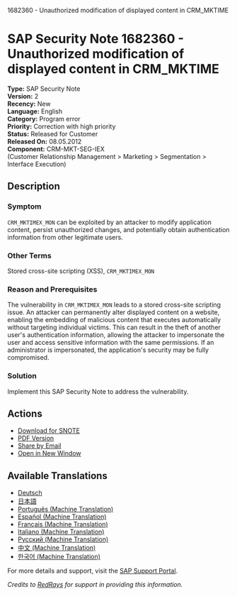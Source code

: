 1682360 - Unauthorized modification of displayed content in CRM_MKTIME

# SAP Security Note 1682360 - Unauthorized modification of displayed content in CRM_MKTIME

**Type:** SAP Security Note  
**Version:** 2  
**Recency:** New  
**Language:** English  
**Category:** Program error  
**Priority:** Correction with high priority  
**Status:** Released for Customer  
**Released On:** 08.05.2012  
**Component:** CRM-MKT-SEG-IEX  
(Customer Relationship Management > Marketing > Segmentation > Interface Execution)

## Description

### Symptom
`CRM_MKTIMEX_MON` can be exploited by an attacker to modify application content, persist unauthorized changes, and potentially obtain authentication information from other legitimate users.

### Other Terms
Stored cross-site scripting (XSS), `CRM_MKTIMEX_MON`

### Reason and Prerequisites
The vulnerability in `CRM_MKTIMEX_MON` leads to a stored cross-site scripting issue. An attacker can permanently alter displayed content on a website, enabling the embedding of malicious content that executes automatically without targeting individual victims. This can result in the theft of another user's authentication information, allowing the attacker to impersonate the user and access sensitive information with the same permissions. If an administrator is impersonated, the application's security may be fully compromised.

### Solution
Implement this SAP Security Note to address the vulnerability.

## Actions
- [Download for SNOTE](https://me.sap.com/notes/0001682360/download)
- [PDF Version](https://me.sap.com/notes/0001682360/print?language=en-US&token=ED3019CA6272AFCBC677174D6A5904C0)
- [Share by Email](https://me.sap.com/notes/0001682360/share)
- [Open in New Window](https://me.sap.com/notes/0001682360/open)

## Available Translations
- [Deutsch](https://me.sap.com/notes/0001682360/D)
- [日本語](https://me.sap.com/notes/0001682360/J)
- [Português (Machine Translation)](https://me.sap.com/notes/0001682360/P)
- [Español (Machine Translation)](https://me.sap.com/notes/0001682360/S)
- [Français (Machine Translation)](https://me.sap.com/notes/0001682360/F)
- [Italiano (Machine Translation)](https://me.sap.com/notes/0001682360/I)
- [Русский (Machine Translation)](https://me.sap.com/notes/0001682360/R)
- [中文 (Machine Translation)](https://me.sap.com/notes/0001682360/1)
- [한국어 (Machine Translation)](https://me.sap.com/notes/0001682360/3)

For more details and support, visit the [SAP Support Portal](https://me.sap.com/notes/0001682360).

*Credits to [RedRays](https://redrays.io) for support in providing this information.*